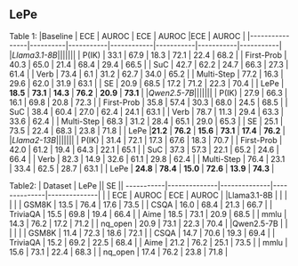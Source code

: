 ## LePe
Table 1: 
|Baseline        | ECE      | AUROC     | ECE        | AUROC     |ECE        | AUROC     |
|----------------|----------|-----------|------------|-----------|-----------|-----------|
|*Llama3.1-8B*|||||||
| P(IK)         | 33.1     | 67.9      | 18.3       | 72.1      | 22.4      | 68.2      |
| First-Prob    | 40.3     | 65.0      | 21.4       | 68.4      | 29.4      | 66.5      |
| SuC           | 42.7     | 62.2      | 24.7       | 66.3      | 27.3      | 61.4      |
| Verb          | 73.4     | 6.1       | 31.2       | 62.7      | 34.0      | 65.2      |
| Multi-Step    | 77.2     | 16.3      | 29.6       | 62.0      | 31.9      | 63.1      |
| SE            | 20.9     | 68.5      | 17.2       | 71.2      | 22.3      | 70.4      |
| LePe          | **18.5** | **73.1**  | **14.3**   | **76.2**  | **20.9**  | **73.1**  |
|*Qwen2.5-7B*|||||||
| P(IK)         | 27.9     | 66.3      | 16.1       | 69.8      | 20.8      | 72.3      |
| First-Prob    | 35.8     | 57.4      | 30.3       | 68.0      | 24.5      | 68.5      |
| SuC           | 38.4     | 60.4      | 27.0       | 62.4      | 24.1      | 63.1      |
| Verb          | 78.7     | 11.3      | 29.4       | 63.3      | 33.6      | 62.4      |
| Multi-Step    | 68.3     | 31.2      | 28.4       | 65.1      | 29.0      | 65.3      |
| SE            | 25.1     | 73.5      | 22.4       | 68.3      | 23.8      | 71.8      |
| LePe          |**21.2**  | **76.2**  | **15.6**   | **73.1**  | **17.4**  | **76.2**  |
|*Llama2-13B*|||||||
| P(IK)         | 31.4     | 72.1      | 17.3       | 67.6      | 18.3      | 70.7      |
| First-Prob    | 42.0     | 61.2      | 19.4       | 64.3      | 22.1      | 65.1      |
| SuC           | 37.3     | 57.3      | 22.1       | 65.2      | 24.6      | 66.4      |
| Verb          | 82.3     | 14.9      | 32.6       | 61.1      | 29.8      | 62.4      |
| Multi-Step    | 76.4     | 23.1      | 33.4       | 62.5      | 28.7      | 63.1      |
| LePe          | **24.8** | **78.4**  | **15.0**   | **72.6**  | **13.9**  | **74.3**  |


Table2:
| Dataset   | LePe         || SE           ||
-----------|--------------|--------------|--------------|--------------|
|           | ECE          | AUROC        | ECE          | AUROC        |
|Llama3.1-8B  |      |       |         |        |
| GSM8K     | 13.5         | 76.4         | 17.6         | 73.5         |
| CSQA      | 16.0         | 68.4         | 21.3         | 66.7         |
| TriviaQA  | 15.5         | 69.8         | 19.4         | 66.4         |
| Aime      | 18.5         | 73.1         | 20.9         | 68.5         |
| mmlu      | 14.3         | 76.2         | 17.2         | 71.2         |
| nq_open   | 20.9         | 73.1         | 22.3         | 70.4         |
|Qwen2.5-7B  |      |       |         |        |
| GSM8K     | 11.4         | 72.3         | 18.6         | 72.1         |
 | CSQA      | 14.7         | 70.6         | 19.3         | 69.4        |
| TriviaQA  | 15.2         | 69.2         | 22.5         | 68.4         |
| Aime      | 21.2         | 76.2         | 25.1         | 73.5         |
| mmlu      | 15.6         | 73.1         | 22.4         | 68.3         |
| nq_open   | 17.4         | 76.2         | 23.8         | 71.8         |